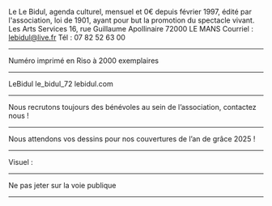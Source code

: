 Le Le Bidul, agenda culturel, mensuel et
0€ depuis février 1997, édité par
l'association, loi de 1901, ayant pour but
la promotion du spectacle vivant.
Les Arts Services
16, rue Guillaume Apollinaire
72000 LE MANS
Courriel : lebidul@live.fr
Tél : 07 82 52 63 00
* * * * * * * * * * * * * * * * * * * * * * * *
Numéro imprimé en Riso
à 2000 exemplaires
* * * * * * * * * * * * * * * * * * * * * * * *
 LeBidul le_bidul_72
 lebidul.com
* * * * * * * * * * * * * * * * * * * * * * * *
Nous recrutons toujours des
bénévoles au sein de
l’association, contactez nous !
* * * * * * * * * * * * * * * * * * * * * * * *
Nous attendons vos dessins
pour nos couvertures de l’an
de grâce 2025 !
* * * * * * * * * * * * * * * * * * * * * * * *
Visuel : 
* * * * * * * * * * * * * * * * * * * * * * * *
Ne pas jeter sur la voie publique
* * * * * * * * * * * * * * * * * * * * *